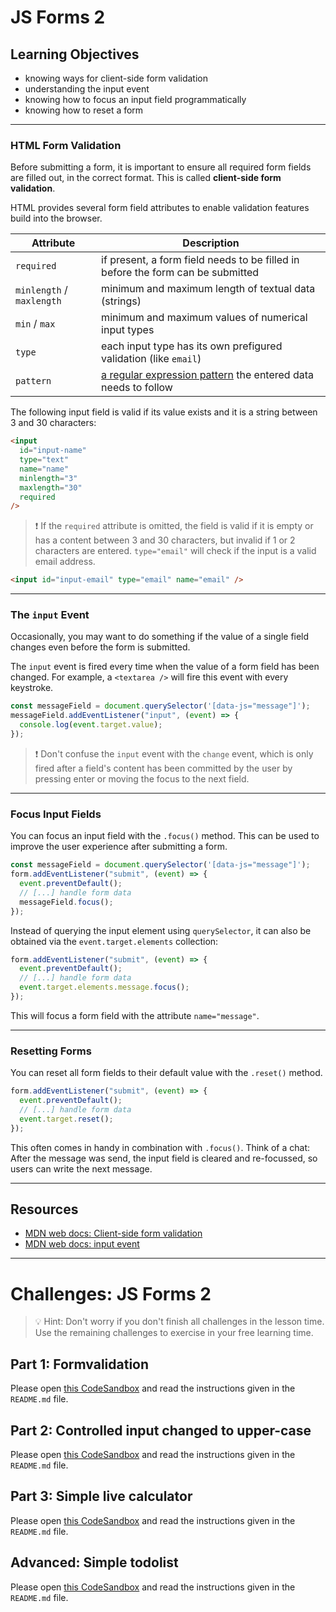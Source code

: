 # JS Forms 2

## Learning Objectives

- knowing ways for client-side form validation
- understanding the input event
- knowing how to focus an input field programmatically
- knowing how to reset a form

---

### HTML Form Validation

Before submitting a form, it is important to ensure all required form fields are filled out, in the
correct format. This is called **client-side form validation**.

HTML provides several form field attributes to enable validation features build into the browser.

| Attribute                 | Description                                                                                                                                        |
| ------------------------- | -------------------------------------------------------------------------------------------------------------------------------------------------- |
| `required`                | if present, a form field needs to be filled in before the form can be submitted                                                                    |
| `minlength` / `maxlength` | minimum and maximum length of textual data (strings)                                                                                               |
| `min` / `max`             | minimum and maximum values of numerical input types                                                                                                |
| `type`                    | each input type has its own prefigured validation (like `email`)                                                                                   |
| `pattern`                 | [a regular expression pattern](https://developer.mozilla.org/en-US/docs/Web/JavaScript/Guide/Regular_Expressions) the entered data needs to follow |

The following input field is valid if its value exists and it is a string between 3 and 30
characters:

```html
<input
  id="input-name"
  type="text"
  name="name"
  minlength="3"
  maxlength="30"
  required
/>
```

> ❗️ If the `required` attribute is omitted, the field is valid if it is empty or has a content
> between 3 and 30 characters, but invalid if 1 or 2 characters are entered.
> `type="email"` will check if the input is a valid email address.

```html
<input id="input-email" type="email" name="email" />
```

---

### The `input` Event

Occasionally, you may want to do something if the value of a single field changes even before the
form is submitted.

The `input` event is fired every time when the value of a form field has been changed. For example,
a `<textarea />` will fire this event with every keystroke.

```js
const messageField = document.querySelector('[data-js="message"]');
messageField.addEventListener("input", (event) => {
  console.log(event.target.value);
});
```

> ❗️ Don't confuse the `input` event with the `change` event, which is only fired after a field's
> content has been committed by the user by pressing enter or moving the focus to the next field.

---

### Focus Input Fields

You can focus an input field with the `.focus()` method. This can be used to improve the user
experience after submitting a form.

```js
const messageField = document.querySelector('[data-js="message"]');
form.addEventListener("submit", (event) => {
  event.preventDefault();
  // [...] handle form data
  messageField.focus();
});
```

Instead of querying the input element using `querySelector`, it can also be obtained via the
`event.target.elements` collection:

```js
form.addEventListener("submit", (event) => {
  event.preventDefault();
  // [...] handle form data
  event.target.elements.message.focus();
});
```

This will focus a form field with the attribute `name="message"`.

---

### Resetting Forms

You can reset all form fields to their default value with the `.reset()` method.

```js
form.addEventListener("submit", (event) => {
  event.preventDefault();
  // [...] handle form data
  event.target.reset();
});
```

This often comes in handy in combination with `.focus()`. Think of a chat: After the message was
send, the input field is cleared and re-focussed, so users can write the next message.

---

## Resources

- [MDN web docs: Client-side form validation](https://developer.mozilla.org/en-US/docs/Learn/Forms/Form_validation)
- [MDN web docs: input event](https://developer.mozilla.org/en-US/docs/Web/API/HTMLElement/input_event)

---

# Challenges: JS Forms 2

> 💡 Hint: Don't worry if you don't finish all challenges in the lesson time. Use the remaining
> challenges to exercise in your free learning time.

## Part 1: Formvalidation

Please open
[this CodeSandbox](https://codesandbox.io/s/github/neuefische/web-exercises/tree/main/sessions/js-forms-2/formvalidation?file=/README.md)
and read the instructions given in the `README.md` file.

## Part 2: Controlled input changed to upper-case

Please open
[this CodeSandbox](https://codesandbox.io/s/github/neuefische/web-exercises/tree/main/sessions/js-forms-2/controlled-input-uppercase?file=/README.md)
and read the instructions given in the `README.md` file.

## Part 3: Simple live calculator

Please open
[this CodeSandbox](https://codesandbox.io/s/github/neuefische/web-exercises/tree/main/sessions/js-forms-2/simple-live-calculator?file=/README.md)
and read the instructions given in the `README.md` file.

## Advanced: Simple todolist

Please open
[this CodeSandbox](https://codesandbox.io/s/github/neuefische/web-exercises/tree/main/sessions/js-forms-2/simple-todolist?file=/README.md)
and read the instructions given in the `README.md` file.
